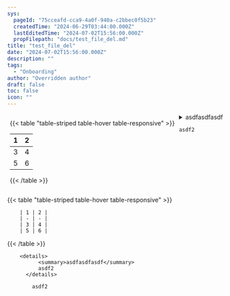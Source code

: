 ```yaml
---
sys:
  pageId: "75cceafd-cca9-4a0f-940a-c2bbec0f5b23"
  createdTime: "2024-06-29T03:44:00.000Z"
  lastEditedTime: "2024-07-02T15:56:00.000Z"
  propFilepath: "docs/test_file_del.md"
title: "test_file_del"
date: "2024-07-02T15:56:00.000Z"
description: ""
tags:
  - "Onboarding"
author: "Overridden author"
draft: false
toc: false
icon: ""
---
```


<div style="display: flex;flex-direction: row; column-gap:10px; max-width: 630px;justify-content: center;">
<div>

{{< table "table-striped table-hover table-responsive" >}}

| 1 | 2 |
| - | - |
| 3 | 4 |
| 5 | 6 |

{{< /table >}}

</div>
<div>

<details>
      <summary>asdfasdfasdf</summary>
      asdf2
  </details>

	asdf2

</div>
</div>

{{< table "table-striped table-hover table-responsive" >}}

		| 1 | 2 |
		| - | - |
		| 3 | 4 |
		| 5 | 6 |

{{< /table >}}

		<details>
		      <summary>asdfasdfasdf</summary>
		      asdf2
		  </details>

			asdf2
